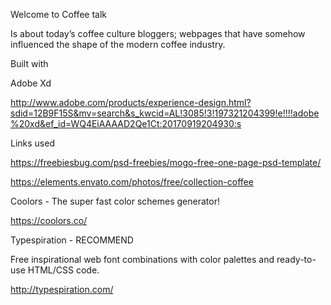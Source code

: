 Welcome to Coffee talk 


Is about today’s coffee culture bloggers; webpages that have somehow influenced the shape of the modern coffee industry.


Built with 

Adobe Xd

http://www.adobe.com/products/experience-design.html?sdid=12B9F15S&mv=search&s_kwcid=AL!3085!3!197321204399!e!!!!adobe%20xd&ef_id=WQ4EiAAAAD2Qe1Ct:20170919204930:s



Links used

https://freebiesbug.com/psd-freebies/mogo-free-one-page-psd-template/

https://elements.envato.com/photos/free/collection-coffee


Coolors - The super fast color schemes generator!

https://coolors.co/


Typespiration - RECOMMEND

Free inspirational web font combinations with color palettes and ready-to-use HTML/CSS code.

http://typespiration.com/
